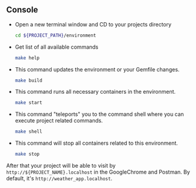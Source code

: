 ## Console

* Open a new terminal window and CD to your projects directory
  ```bash
  cd ${PROJECT_PATH}/environment
  ```
  
* Get list of all available commands
  ```bash
  make help
  ```

* This command updates the environment or your Gemfile changes.
  ```bash
  make build
  ```

* This command runs all necessary containers in the environment. 
  ```bash
  make start
  ```

* This command "teleports" you to the command shell where you can execute project related commands.
  ```bash
  make shell
  ```
  
* This command will stop all containers related to this environment.
  ```bash
  make stop
  ```

After that your project will be able to visit by `http://${PROJECT_NAME}.localhost` in the GoogleChrome and Postman. By default, it's `http://weather_app.localhost`.
